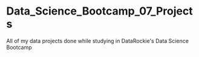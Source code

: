 # Data_Science_Bootcamp_07_Projects
All of my data projects done while studying in DataRockie's Data Science Bootcamp
